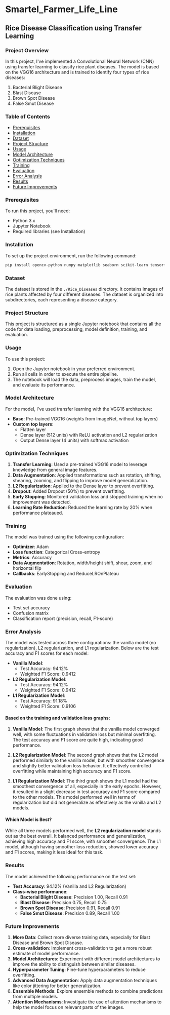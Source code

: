
# Smartel_Farmer_Life_Line
## Rice Disease Classification using Transfer Learning

### Project Overview
In this project, I've implemented a Convolutional Neural Network (CNN) using transfer learning to classify rice plant diseases. The model is based on the VGG16 architecture and is trained to identify four types of rice diseases:

1. Bacterial Blight Disease
2. Blast Disease
3. Brown Spot Disease
4. False Smut Disease

### Table of Contents
- [Prerequisites](#prerequisites)
- [Installation](#installation)
- [Dataset](#dataset)
- [Project Structure](#project-structure)
- [Usage](#usage)
- [Model Architecture](#model-architecture)
- [Optimization Techniques](#optimization-techniques)
- [Training](#training)
- [Evaluation](#evaluation)
- [Error Analysis](#error-analysis)
- [Results](#results)
- [Future Improvements](#future-improvements)

### Prerequisites
To run this project, you'll need:

- Python 3.x
- Jupyter Notebook
- Required libraries (see Installation)

### Installation
To set up the project environment, run the following command:
```bash
pip install opencv-python numpy matplotlib seaborn scikit-learn tensorflow
```

### Dataset
The dataset is stored in the `./Rice_Diseases` directory. It contains images of rice plants affected by four different diseases. The dataset is organized into subdirectories, each representing a disease category.

### Project Structure
This project is structured as a single Jupyter notebook that contains all the code for data loading, preprocessing, model definition, training, and evaluation.

### Usage
To use this project:

1. Open the Jupyter notebook in your preferred environment.
2. Run all cells in order to execute the entire pipeline.
3. The notebook will load the data, preprocess images, train the model, and evaluate its performance.

### Model Architecture
For the model, I've used transfer learning with the VGG16 architecture:

- **Base**: Pre-trained VGG16 (weights from ImageNet, without top layers)
- **Custom top layers**:
  - Flatten layer
  - Dense layer (512 units) with ReLU activation and L2 regularization
  - Output Dense layer (4 units) with softmax activation

### Optimization Techniques
1. **Transfer Learning**: Used a pre-trained VGG16 model to leverage knowledge from general image features.
2. **Data Augmentation**: Applied transformations such as rotation, shifting, shearing, zooming, and flipping to improve model generalization.
3. **L2 Regularization**: Applied to the Dense layer to prevent overfitting.
4. **Dropout**: Added Dropout (50%) to prevent overfitting.
5. **Early Stopping**: Monitored validation loss and stopped training when no improvement was detected.
6. **Learning Rate Reduction**: Reduced the learning rate by 20% when performance plateaued.

### Training
The model was trained using the following configuration:

- **Optimizer**: Adam
- **Loss function**: Categorical Cross-entropy
- **Metrics**: Accuracy
- **Data Augmentation**: Rotation, width/height shift, shear, zoom, and horizontal flip
- **Callbacks**: EarlyStopping and ReduceLROnPlateau

### Evaluation
The evaluation was done using:

- Test set accuracy
- Confusion matrix
- Classification report (precision, recall, F1-score)

### Error Analysis
The model was tested across three configurations: the vanilla model (no regularization), L2 regularization, and L1 regularization. Below are the test accuracy and F1 scores for each model:

- **Vanilla Model**: 
  - Test Accuracy: 94.12%
  - Weighted F1 Score: 0.9412
- **L2 Regularization Model**: 
  - Test Accuracy: 94.12%
  - Weighted F1 Score: 0.9412
- **L1 Regularization Model**: 
  - Test Accuracy: 91.18%
  - Weighted F1 Score: 0.9106

#### Based on the training and validation loss graphs:
1. **Vanilla Model**: The first graph shows that the vanilla model converged well, with some fluctuations in validation loss but minimal overfitting. The test accuracy and F1 score are quite high, indicating good performance.
   
2. **L2 Regularization Model**: The second graph shows that the L2 model performed similarly to the vanilla model, but with smoother convergence and slightly better validation loss behavior. It effectively controlled overfitting while maintaining high accuracy and F1 score.

3. **L1 Regularization Model**: The third graph shows the L1 model had the smoothest convergence of all, especially in the early epochs. However, it resulted in a slight decrease in test accuracy and F1 score compared to the other models. This model performed well in terms of regularization but did not generalize as effectively as the vanilla and L2 models.

#### Which Model is Best?
While all three models performed well, the **L2 regularization model** stands out as the best overall. It balanced performance and generalization, achieving high accuracy and F1 score, with smoother convergence. The L1 model, although having smoother loss reduction, showed lower accuracy and F1 scores, making it less ideal for this task.

### Results
The model achieved the following performance on the test set:

- **Test Accuracy**: 94.12% (Vanilla and L2 Regularization)
- **Class-wise performance**:
  - **Bacterial Blight Disease**: Precision 1.00, Recall 0.91
  - **Blast Disease**: Precision 0.75, Recall 0.75
  - **Brown Spot Disease**: Precision 0.91, Recall 0.91
  - **False Smut Disease**: Precision 0.89, Recall 1.00

### Future Improvements
1. **More Data**: Collect more diverse training data, especially for Blast Disease and Brown Spot Disease.
2. **Cross-validation**: Implement cross-validation to get a more robust estimate of model performance.
3. **Model Architectures**: Experiment with different model architectures to improve the ability to distinguish between similar diseases.
4. **Hyperparameter Tuning**: Fine-tune hyperparameters to reduce overfitting.
5. **Advanced Data Augmentation**: Apply data augmentation techniques like color jittering for better generalization.
6. **Ensemble Methods**: Explore ensemble methods to combine predictions from multiple models.
7. **Attention Mechanisms**: Investigate the use of attention mechanisms to help the model focus on relevant parts of the images.
